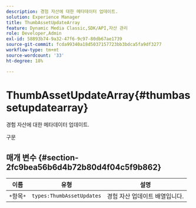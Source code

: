 ```yaml
---
description: 경험 자산에 대한 메타데이터 업데이트.
solution: Experience Manager
title: ThumbAssetUpdateArray
feature: Dynamic Media Classic,SDK/API,자산 관리
role: Developer,Admin
exl-id: 58893b74-9a32-47f6-9c97-80db67ae1739
source-git-commit: fcda99340a18d5037157723bb3bdca5fa9df3277
workflow-type: tm+mt
source-wordcount: '33'
ht-degree: 18%

---
```


# ThumbAssetUpdateArray{#thumbassetupdatearray}

경험 자산에 대한 메타데이터 업데이트.

구문

## 매개 변수 {#section-2fc9bea56b6d4b72b80d4f04c5f9b862}

| 이름 | 유형 | 설명 |
|---|---|---|
| `*`항목`*` | `types:ThumbAssetUpdates` | 경험 자산 업데이트 배열입니다. |
